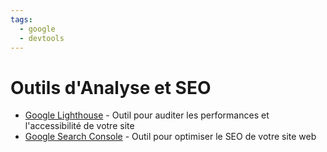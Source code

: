 ```yaml
---
tags:
  - google
  - devtools
---
```


# Outils d'Analyse et SEO

- [Google Lighthouse](https://developers.google.com/web/tools/lighthouse) - Outil pour auditer les performances et l'accessibilité de votre site
- [Google Search Console](https://search.google.com/search-console) - Outil pour optimiser le SEO de votre site web
